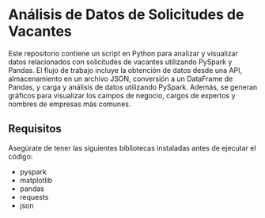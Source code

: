 # Análisis de Datos de Solicitudes de Vacantes

Este repositorio contiene un script en Python para analizar y visualizar datos relacionados con solicitudes de vacantes utilizando PySpark y Pandas. El flujo de trabajo incluye la obtención de datos desde una API, almacenamiento en un archivo JSON, conversión a un DataFrame de Pandas, y carga y análisis de datos utilizando PySpark. Además, se generan gráficos para visualizar los campos de negocio, cargos de expertos y nombres de empresas más comunes.

## Requisitos

Asegúrate de tener las siguientes bibliotecas instaladas antes de ejecutar el código:

- pyspark
- matplotlib
- pandas
- requests
- json
